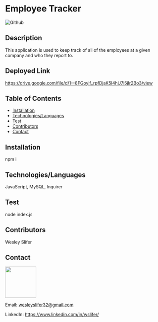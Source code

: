 # Employee Tracker

![Github](https://img.shields.io/github/last-commit/wslifer/employee_tracker)

## Description

This application is used to keep track of all of the employees at a given company and who they report to.

## Deployed Link

https://drive.google.com/file/d/1--8FGoylf_rpfDjaK5I4hU7l5jIr2Bo3/view

## Table of Contents

- [Installation](##Installation)
- [Technologies/Languages](##Technologies/Languages)
- [Test](##Test)
- [Contributors](##Contributors)
- [Contact](##Contact)

## Installation

npm i

## Technologies/Languages

JavaScript, MySQL, Inquirer

## Test

node index.js

## Contributors

Wesley Slifer

## Contact

<img src="https://avatars.githubusercontent.com/wslifer" height='100' width='100'>

Email: wesleyslifer32@gmail.com

LinkedIn: https://www.linkedin.com/in/wslifer/
